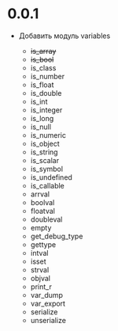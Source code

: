 # 0.0.1

-   Добавить модуль variables

    -   ~~is_array~~
    -   ~~is_bool~~
    -   is_class
    -   is_number
    -   is_float
    -   is_double
    -   is_int
    -   is_integer
    -   is_long
    -   is_null
    -   is_numeric
    -   is_object
    -   is_string
    -   is_scalar
    -   is_symbol
    -   is_undefined
    -   is_callable
    -   arrval
    -   boolval
    -   floatval
    -   doubleval
    -   empty
    -   get_debug_type
    -   gettype
    -   intval
    -   isset
    -   strval
    -   objval
    -   print_r
    -   var_dump
    -   var_export
    -   serialize
    -   unserialize
